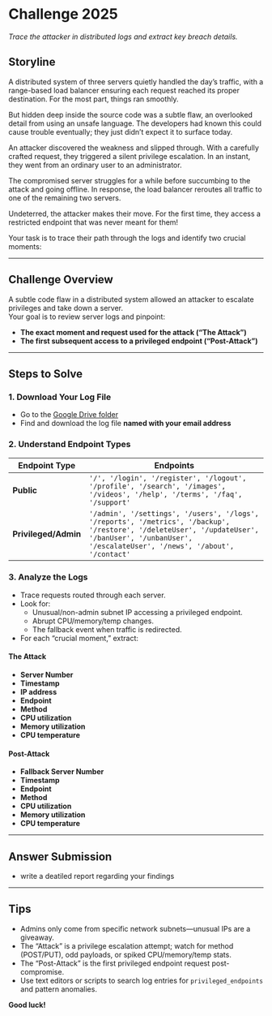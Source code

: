 # Challenge 2025

*Trace the attacker in distributed logs and extract key breach details.*
## Storyline

A distributed system of three servers quietly handled the day’s traffic, with a range-based load balancer ensuring each request reached its proper destination. For the most part, things ran smoothly.

But hidden deep inside the source code was a subtle flaw, an overlooked detail from using an unsafe language. The developers had known this could cause trouble eventually; they just didn’t expect it to surface today.

An attacker discovered the weakness and slipped through. With a carefully crafted request, they triggered a silent privilege escalation. In an instant, they went from an ordinary user to an administrator.

The compromised server struggles for a while before succumbing to the attack and going offline. In response, the load balancer reroutes all traffic to one of the remaining two servers.

Undeterred, the attacker makes their move. For the first time, they access a restricted endpoint that was never meant for them!

Your task is to trace their path through the logs and identify two crucial moments:

---

## Challenge Overview

A subtle code flaw in a distributed system allowed an attacker to escalate privileges and take down a server.  
Your goal is to review server logs and pinpoint:  
- **The exact moment and request used for the attack (“The Attack”)**
- **The first subsequent access to a privileged endpoint (“Post-Attack”)**

---

## Steps to Solve

### 1. Download Your Log File
- Go to the [Google Drive folder](https://drive.google.com/drive/folders/1e7UBoThqqZDCuSEpFaNE2aJ9CtUKaRNe?usp=sharing)
- Find and download the log file **named with your email address**

### 2. Understand Endpoint Types

| Endpoint Type         | Endpoints        |
|----------------------|------------------|
| **Public**           | `'/', '/login', '/register', '/logout', '/profile', '/search', '/images', '/videos', '/help', '/terms', '/faq', '/support'` |
| **Privileged/Admin** | `'/admin', '/settings', '/users', '/logs', '/reports', '/metrics', '/backup', '/restore', '/deleteUser', '/updateUser', '/banUser', '/unbanUser', '/escalateUser', '/news', '/about', '/contact'` |

### 3. Analyze the Logs
- Trace requests routed through each server.
- Look for:
    - Unusual/non-admin subnet IP accessing a privileged endpoint.
    - Abrupt CPU/memory/temp changes.
    - The fallback event when traffic is redirected.
- For each “crucial moment,” extract:

#### The Attack
- **Server Number**
- **Timestamp**
- **IP address**
- **Endpoint**
- **Method**
- **CPU utilization**
- **Memory utilization**
- **CPU temperature**

#### Post-Attack
- **Fallback Server Number**
- **Timestamp**
- **Endpoint**
- **Method**
- **CPU utilization**
- **Memory utilization**
- **CPU temperature**

---

## Answer Submission

- write a deatiled report regarding your findings 

---

## Tips

- Admins only come from specific network subnets—unusual IPs are a giveaway.
- The “Attack” is a privilege escalation attempt; watch for method (POST/PUT), odd payloads, or spiked CPU/memory/temp stats.
- The “Post-Attack” is the first privileged endpoint request post-compromise.
- Use text editors or scripts to search log entries for `privileged_endpoints` and pattern anomalies.

**Good luck!**
